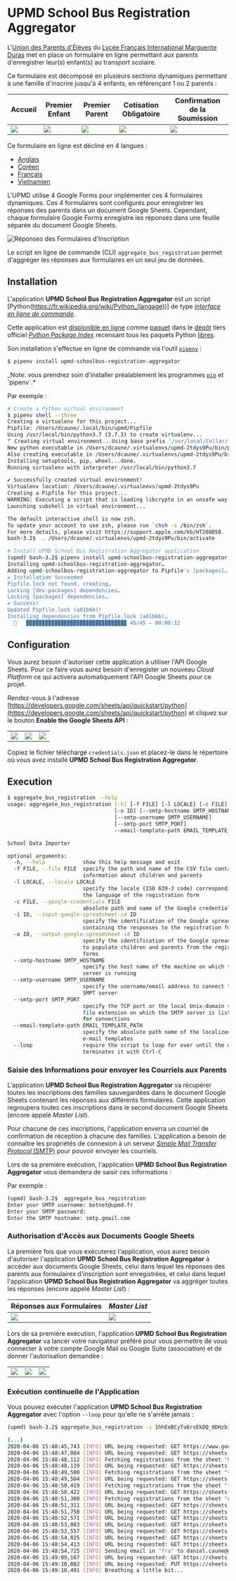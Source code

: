 # UPMD School Bus Registration Aggregator

L'[Union des Parents d'Élèves](https://www.upmd.fr) du [Lycée Français International Marguerite Duras](http://lfiduras.com) met en place un formulaire en ligne permettant aux parents d'enregistrer leur(s) enfant(s) au transport scolaire.

Ce formulaire est décomposé en plusieurs sections dynamiques permettant à une famille d'inscrire jusqu'à 4 enfants, en référençant 1 ou 2 parents :

| Accueil                                           | Premier Enfant                                    | Premier Parent                                    | Cotisation Obligatoire                            | Confirmation de la Soumission                     |
| ------------------------------------------------- | ------------------------------------------------- | ------------------------------------------------- | ------------------------------------------------- | ------------------------------------------------- |
| ![](doc/upmd_school_bus_registration_form_01.png) | ![](doc/upmd_school_bus_registration_form_02.png) | ![](doc/upmd_school_bus_registration_form_03.png) | ![](doc/upmd_school_bus_registration_form_04.png) | ![](doc/upmd_school_bus_registration_form_05.png) |

Ce formulaire en ligne est décliné en 4 langues :

- [Anglais](https://forms.gle/BPkmA9X2dGeuJmTX6)
- [Coréen](https://forms.gle/FE9iAGEfq4ksRCrY7)
- [Français](https://forms.gle/NH9g2W8xEXx3kBgd9)
- [Vietnamien](https://forms.gle/hSr5wPwrUGXqVuwr5)

L'UPMD utilise 4 Google Forms pour implémenter ces 4 formulaires dynamiques. Ces 4 formulaires sont configurés pour enregistrer les réponses des parents dans un document Google Sheets. Cependant, chaque formulaire Google Forms enregistre les réponses dans une feuille séparée du document Google Sheets.

![Réponses des Formulaires d'Inscription](doc/upmd_school_bus_registration_forms_response.png)

Le script en ligne de commande (CLI) `aggregate_bus_registration` permet d'aggréger les réponses aux formulaires en un seul jeu de données.

## Installation

L'application **UPMD School Bus Registration Aggregator** est un script [Python(https://fr.wikipedia.org/wiki/Python_(langage))] de type [_interface en ligne de commande_](https://fr.wikipedia.org/wiki/Interface_en_ligne_de_commande).

Cette application est [displonible en ligne](https://pypi.org/project/upmd-schoolbus-registration-aggregator/) comme [paquet](<https://fr.wikipedia.org/wiki/Paquet_(logiciel)>) dans le [dépôt](<https://fr.wikipedia.org/wiki/D%C3%A9p%C3%B4t_(informatique)>) tiers officiel [_Python Package Index_](https://pypi.org/) recensant tous les paquets Python [libres](https://fr.wikipedia.org/wiki/Logiciel_libre).

Son installation s'effectue en ligne de commande via l'outil [`pipenv`](https://pipenv.pypa.io/en/latest/) :

```bash
$ pipenv install upmd-schoolbus-registration-aggregator
```

_Note: vous prendrez soin d'installer préalablement les programmes [`pip`](https://en.wikipedia.org/wiki/Pip_(package*manager)) et `pipenv`.*

Par exemple :

```bash
# Create a Python virtual environment
$ pipenv shell --three
Creating a virtualenv for this project...
Pipfile: /Users/dcaune/.local/bin/upmd/Pipfile
Using /usr/local/bin/python3.7 (3.7.3) to create virtualenv...
⠋ Creating virtual environment...Using base prefix '/usr/local/Cellar/python/3.7.3/Frameworks/Python.framework/Versions/3.7'
New python executable in /Users/dcaune/.virtualenvs/upmd-2tdys9Pu/bin/python3.7
Also creating executable in /Users/dcaune/.virtualenvs/upmd-2tdys9Pu/bin/python
Installing setuptools, pip, wheel...done.
Running virtualenv with interpreter /usr/local/bin/python3.7

✔ Successfully created virtual environment!
Virtualenv location: /Users/dcaune/.virtualenvs/upmd-2tdys9Pu
Creating a Pipfile for this project...
WARNING: Executing a script that is loading libcrypto in an unsafe way. This will fail in a future version of macOS. Set the LIBRESSL_REDIRECT_STUB_ABORT=1 in the environment to force this into an error.
Launching subshell in virtual environment...

The default interactive shell is now zsh.
To update your account to use zsh, please run `chsh -s /bin/zsh`.
For more details, please visit https://support.apple.com/kb/HT208050.
bash-3.2$  . /Users/dcaune/.virtualenvs/upmd-2tdys9Pu/bin/activate

# Install UPMD School Bus Registration Aggregator application
(upmd) bash-3.2$ pipenv install upmd-schoolbus-registration-aggregator
Installing upmd-schoolbus-registration-aggregator…
Adding upmd-schoolbus-registration-aggregator to Pipfile's [packages]…
✔ Installation Succeeded
Pipfile.lock not found, creating…
Locking [dev-packages] dependencies…
Locking [packages] dependencies…
✔ Success!
Updated Pipfile.lock (a01b6b)!
Installing dependencies from Pipfile.lock (a01b6b)…
  🐍   ▉▉▉▉▉▉▉▉▉▉▉▉▉▉▉▉▉▉▉▉▉▉▉▉▉▉▉▉▉▉▉▉ 45/45 — 00:00:12
```

## Configuration

Vous aurez besoin d'autoriser cette application à utiliser l'API Google Sheets. Pour ce faire vous aurez besoin d'enregister un nouveau _Cloud Platform_ ce qui activera automatiquement l'API Google Sheets pour ce projet.

Rendez-vous à l'adresse [https://developers.google.com/sheets/api/quickstart/python](https://developers.google.com/sheets/api/quickstart/python) et cliquez sur le bouton **Enable the Google Sheets API** :

|                                              |                                              |                                              |
| -------------------------------------------- | -------------------------------------------- | -------------------------------------------- |
| ![](doc/enable_the_google_sheets_api_01.png) | ![](doc/enable_the_google_sheets_api_02.png) | ![](doc/enable_the_google_sheets_api_03.png) |

Copiez le fichier téléchargé `credentials.json` et placez-le dans le répertoire où vous avez installé **UPMD School Bus Registration Aggregator**.

## Execution

```bash
$ aggregate_bus_registration --help
usage: aggregate_bus_registration [-h] [-f FILE] [-l LOCALE] [-c FILE] [-i ID]
                                  [-o ID] [--smtp-hostname SMTP_HOSTNAME]
                                  [--smtp-username SMTP_USERNAME]
                                  [--smtp-port SMTP_PORT]
                                  --email-template-path EMAIL_TEMPLATE_PATH

School Data Importer

optional arguments:
  -h, --help            show this help message and exit
  -f FILE, --file FILE  specify the path and name of the CSV file containing
                        information about children and parents
  -l LOCALE, --locale LOCALE
                        specify the locale (ISO 639-3 code) corresponding to
                        the language of the registration form
  -c FILE, --google-credentials FILE
                        absolute path and name of the Google credentials file
  -i ID, --input-google-spreadsheet-id ID
                        specify the identification of the Google spreadsheet
                        containing the responses to the registration forms
  -o ID, --output-google-spreadsheet-id ID
                        specify the identification of the Google spreadsheet
                        to populate children and parents from the registration
                        forms
  --smtp-hostname SMTP_HOSTNAME
                        specify the host name of the machine on which the SMTP
                        server is running
  --smtp-username SMTP_USERNAME
                        specify the username/email address to connect to the
                        SMPT server
  --smtp-port SMTP_PORT
                        specify the TCP port or the local Unix-domain socket
                        file extension on which the SMTP server is listening
                        for connections
  --email-template-path EMAIL_TEMPLATE_PATH
                        specify the absolute path name of the localized HTML
                        e-mail templates
  --loop                require the script to loop for ever until the user
                        terminates it with Ctrl-C
```

### Saisie des Informations pour envoyer les Courriels aux Parents

L'application **UPMD School Bus Registration Aggregator** va récupérer toutes les inscriptions des familles sauvegardées dans le document Google Sheets contenant les réponses aux différents formulaires. Cette application regroupera toutes ces inscriptions dans le second document Google Sheets (encore appelé _Master List_).

Pour chacune de ces inscriptions, l'application enverra un courriel de confirmation de réception à chacune des familles. L'application a besoin de connaître les propriétés de connexion à un serveur [_Simple Mail Transfer Protocol_ (SMTP)](https://en.wikipedia.org/wiki/Simple_Mail_Transfer_Protocol) pour pouvoir envoyer les courriels.

Lors de sa première exécution, l'application **UPMD School Bus Registration Aggregator** vous demandera de saisir ces informations :

Par exemple :

```bash
(upmd) bash-3.2$  aggregate_bus_registration
Enter your SMTP username: botnet@upmd.fr
Enter your SMTP password:
Enter the SMTP hostname: smtp.gmail.com
```

### Authorisation d'Accès aux Documents Google Sheets

La première fois que vous exécuterez l'application, vous aurez besoin d'autoriser l'application **UPMD School Bus Registration Aggregator** à accéder aux documents Google Sheets, celui dans lequel les réponses des parents aux formulairex d'inscription sont enregistrées, et celui dans lequel l'application **UPMD School Bus Registration Aggregator** va aggréger toutes les réponses (encore appelé _Master List_) :

| Réponses aux Formulaires                                 | _Master List_                                          |
| -------------------------------------------------------- | ------------------------------------------------------ |
| ![](doc/upmd_school_bus_registration_forms_response.png) | ![](doc/upmd_school_bus_registrations_master_list.jpg) |

Lors de sa première exécution, l'application **UPMD School Bus Registration Aggregator** va lancer votre navigateur préféré pour vous permettre de vous connecter à votre compte Google Mail ou Google Suite (association) et de donner l'autorisation demandée :

|                               |                               |                               |
| ----------------------------- | ----------------------------- | ----------------------------- |
| ![](doc/google_oauth2_01.png) | ![](doc/google_oauth2_02.png) | ![](doc/google_oauth2_03.png) |

### Exécution continuelle de l'Application

Vous pouvez exécuter l'application **UPMD School Bus Registration Aggregator** avec l'option `--loop` pour qu'elle ne s'arrête jamais :

```bash
(upmd) bash-3.2$ aggregate_bus_registration -i 1hhEeBCyTu6rsEkDQ_0DHzbizdLvNh2SP5hsgZk0YLxs -o 1bXoZDpq8g9D0lewfn8MRxIOR0-IWsJ9gUbG1vL1JZXU --loop

(...)
2020-04-06 15:48:45,743 [INFO] URL being requested: GET https://www.googleapis.com/discovery/v1/apis/sheets/v4/rest
2020-04-06 15:48:47,084 [INFO] URL being requested: GET https://sheets.googleapis.com/v4/spreadsheets/1hhEeBCyTu6rsEkDQ_0DHzbizdLvNh2SP5hsgZk0YLxs?alt=json
2020-04-06 15:48:48,112 [INFO] Fetching registrations from the sheet "kor"...
2020-04-06 15:48:48,119 [INFO] URL being requested: GET https://sheets.googleapis.com/v4/spreadsheets/1hhEeBCyTu6rsEkDQ_0DHzbizdLvNh2SP5hsgZk0YLxs/values/kor%21A2%3AAF?alt=json
2020-04-06 15:48:49,500 [INFO] Fetching registrations from the sheet "vie"...
2020-04-06 15:48:49,504 [INFO] URL being requested: GET https://sheets.googleapis.com/v4/spreadsheets/1hhEeBCyTu6rsEkDQ_0DHzbizdLvNh2SP5hsgZk0YLxs/values/vie%21A2%3AAF?alt=json
2020-04-06 15:48:50,419 [INFO] Fetching registrations from the sheet "fra"...
2020-04-06 15:48:50,422 [INFO] URL being requested: GET https://sheets.googleapis.com/v4/spreadsheets/1hhEeBCyTu6rsEkDQ_0DHzbizdLvNh2SP5hsgZk0YLxs/values/fra%21A2%3AAF?alt=json
2020-04-06 15:48:51,308 [INFO] Fetching registrations from the sheet "eng"...
2020-04-06 15:48:51,311 [INFO] URL being requested: GET https://sheets.googleapis.com/v4/spreadsheets/1hhEeBCyTu6rsEkDQ_0DHzbizdLvNh2SP5hsgZk0YLxs/values/eng%21A2%3AAF?alt=json
2020-04-06 15:48:51,750 [INFO] URL being requested: GET https://sheets.googleapis.com/v4/spreadsheets/1bXoZDpq8g9D0lewfn8MRxIOR0-IWsJ9gUbG1vL1JZXU?alt=json
2020-04-06 15:48:52,571 [INFO] URL being requested: GET https://sheets.googleapis.com/v4/spreadsheets/1bXoZDpq8g9D0lewfn8MRxIOR0-IWsJ9gUbG1vL1JZXU/values/Children%20%26%20Parents%21A3%3AM?alt=json
2020-04-06 15:48:53,083 [INFO] URL being requested: GET https://sheets.googleapis.com/v4/spreadsheets/1bXoZDpq8g9D0lewfn8MRxIOR0-IWsJ9gUbG1vL1JZXU?alt=json
2020-04-06 15:48:53,557 [INFO] URL being requested: GET https://sheets.googleapis.com/v4/spreadsheets/1bXoZDpq8g9D0lewfn8MRxIOR0-IWsJ9gUbG1vL1JZXU/values/Children%20%26%20Parents%21A1%3AA?alt=json
2020-04-06 15:48:54,025 [INFO] URL being requested: GET https://sheets.googleapis.com/v4/spreadsheets/1bXoZDpq8g9D0lewfn8MRxIOR0-IWsJ9gUbG1vL1JZXU/values/Children%20%26%20Parents%21A9%3AM9?alt=json
2020-04-06 15:48:54,413 [INFO] URL being requested: GET https://sheets.googleapis.com/v4/spreadsheets/1bXoZDpq8g9D0lewfn8MRxIOR0-IWsJ9gUbG1vL1JZXU/values/Children%20%26%20Parents%21A10%3AM10?alt=json
2020-04-06 15:48:54,725 [INFO] Sending email in "fra" to daniel.caune@gmail.com...
2020-04-06 15:49:09,167 [INFO] URL being requested: GET https://sheets.googleapis.com/v4/spreadsheets/1bXoZDpq8g9D0lewfn8MRxIOR0-IWsJ9gUbG1vL1JZXU?alt=json
2020-04-06 15:49:10,082 [INFO] URL being requested: PUT https://sheets.googleapis.com/v4/spreadsheets/1bXoZDpq8g9D0lewfn8MRxIOR0-IWsJ9gUbG1vL1JZXU/values/Children%20%26%20Parents%21A10?valueInputOption=RAW&alt=json
2020-04-06 15:49:10,491 [INFO] Breathing a little bit...
```
